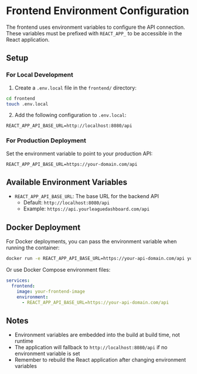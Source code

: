 # Frontend Environment Configuration

The frontend uses environment variables to configure the API connection. These variables must be prefixed with `REACT_APP_` to be accessible in the React application.

## Setup

### For Local Development

1. Create a `.env.local` file in the `frontend/` directory:
```bash
cd frontend
touch .env.local
```

2. Add the following configuration to `.env.local`:
```
REACT_APP_API_BASE_URL=http://localhost:8080/api
```

### For Production Deployment

Set the environment variable to point to your production API:
```
REACT_APP_API_BASE_URL=https://your-domain.com/api
```

## Available Environment Variables

- `REACT_APP_API_BASE_URL`: The base URL for the backend API
  - Default: `http://localhost:8080/api`
  - Example: `https://api.yourleaguedashboard.com/api`

## Docker Deployment

For Docker deployments, you can pass the environment variable when running the container:

```bash
docker run -e REACT_APP_API_BASE_URL=https://your-api-domain.com/api your-frontend-image
```

Or use Docker Compose environment files:

```yaml
services:
  frontend:
    image: your-frontend-image
    environment:
      - REACT_APP_API_BASE_URL=https://your-api-domain.com/api
```

## Notes

- Environment variables are embedded into the build at build time, not runtime
- The application will fallback to `http://localhost:8080/api` if no environment variable is set
- Remember to rebuild the React application after changing environment variables 
